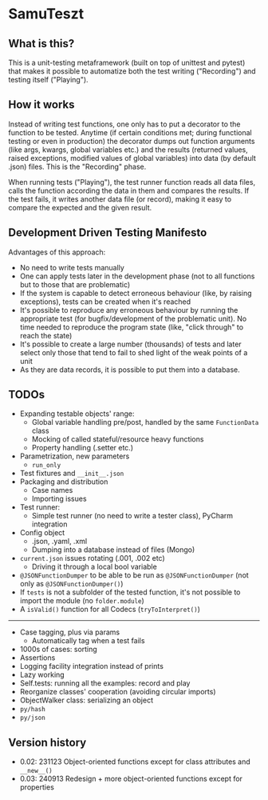 # SamuTeszt

## What is this?
This is a unit-testing metaframework (built on top of unittest and pytest) that makes it possible to automatize both the test writing ("Recording") and testing itself ("Playing").
## How it works
Instead of writing test functions, one only has to put a decorator to the function to be tested. 
Anytime (if certain conditions met; during functional testing or even in production) the decorator dumps out function arguments (like args, kwargs, global variables etc.) and the results (returned values, raised exceptions, modified values of global variables) into data (by default .json) files.
This is the "Recording" phase.

When running tests ("Playing"), the test runner function reads all data files, calls the function according the data in them and compares the results. If the test fails, it writes another data file (or record), making it easy to compare the expected and the given result.
## Development Driven Testing Manifesto
Advantages of this approach:
- No need to write tests manually
- One can apply tests later in the development phase (not to all functions but to those that are problematic)
- If the system is capable to detect erroneous behaviour (like, by raising exceptions), tests can be created when it's reached
- It's possible to reproduce any erroneous behaviour by running the appropriate test (for bugfix/development of the problematic unit). No time needed to reproduce the program state (like, "click through" to reach the state)
- It's possible to create a large number (thousands) of tests and later select only those that tend to fail to shed light of the weak points of a unit
- As they are data records, it is possible to put them into a database.

## TODOs

- Expanding testable objects' range:
  - Global variable handling pre/post, handled by the same `FunctionData` class
  - Mocking of called stateful/resource heavy functions
  - Property handling (.setter etc.)
- Parametrization, new parameters
  - `run_only`
- Test fixtures and `__init__.json` 
- Packaging and distribution
  - Case names
  - Importing issues
- Test runner:
  - Simple test runner (no need to write a tester class), PyCharm integration
- Config object
  - .json, .yaml, .xml
  - Dumping into a database instead of files (Mongo)
- `current.json` issues rotating (.001, .002 etc)
  - Driving it through a local bool variable
- `@JSONFunctionDumper` to be able to be run as `@JSONFunctionDumper` (not only as `@JSONFunctionDumper()`)
- If `tests` is not a subfolder of the tested function, it's not possible to import the module (no `folder.module`)
- A `isValid()` function for all Codecs (`tryToInterpret()`)

---

- Case tagging, plus via params
  - Automatically tag when a test fails
- 1000s of cases: sorting
- Assertions
- Logging facility integration instead of prints
- Lazy working
- Self.tests: running all the examples: record and play
- Reorganize classes' cooperation (avoiding circular imports)
- ObjectWalker class: serializing an object
- `py/hash`
- `py/json`

## Version history
- 0.02: 231123 Object-oriented functions except for class attributes and `__new__()` 
- 0.03: 240913 Redesign + more object-oriented functions except for properties 
